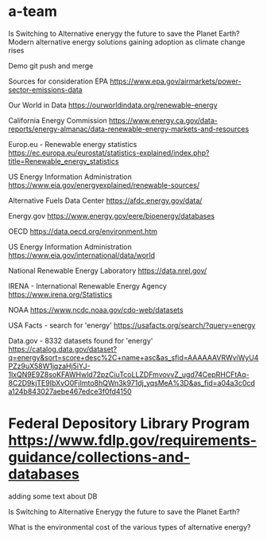 # a-team

Is Switching to Alternative enerygy the future to save the Planet Earth?
Modern alternative energy solutions gaining adoption as climate change rises

Demo git push and merge


Sources for consideration
EPA
https://www.epa.gov/airmarkets/power-sector-emissions-data

Our World in Data
https://ourworldindata.org/renewable-energy

California Energy Commission
https://www.energy.ca.gov/data-reports/energy-almanac/data-renewable-energy-markets-and-resources

Europ.eu - Renewable energy statistics
https://ec.europa.eu/eurostat/statistics-explained/index.php?title=Renewable_energy_statistics

US Energy Information Administration
https://www.eia.gov/energyexplained/renewable-sources/

Alternative Fuels Data Center
https://afdc.energy.gov/data/

Energy.gov
https://www.energy.gov/eere/bioenergy/databases

OECD
https://data.oecd.org/environment.htm

US Energy Information Administration
https://www.eia.gov/international/data/world

National Renewable Energy Laboratory
https://data.nrel.gov/

IRENA - International Renewable Energy Agency
https://www.irena.org/Statistics

NOAA
https://www.ncdc.noaa.gov/cdo-web/datasets

USA Facts - search for 'energy'
https://usafacts.org/search/?query=energy

Data.gov - 8332 datasets found for 'energy'
https://catalog.data.gov/dataset?q=energy&sort=score+desc%2C+name+asc&as_sfid=AAAAAAVRWviWyU4PZz9uX58W1jqzaHj5iYJ-1lxQN9E9Z8soKFAWHwld72pzCiuTcoLLZDFmvovvZ_ugd74CepRHCFtAq-8C2D9kjTE9IbXvO0FjImto8hQWn3k971dj_yqsMeA%3D&as_fid=a04a3c0cda124b843027aebe467edce3f0fd4150

Federal Depository Library Program
https://www.fdlp.gov/requirements-guidance/collections-and-databases
=======


adding some text about DB 



Is Switching to Alternative Enerygy the future to save the Planet Earth?

What is the environmental cost of the various types of alternative energy?


